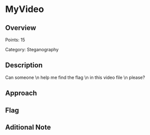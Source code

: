 # MyVideo
## Overview 
Points: 15

Category: Steganography
## Description
Can someone \n help me find the flag \n in this video file \n please?
## Approach
    
## Flag

## Aditional Note

